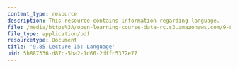 ```yaml
---
content_type: resource
description: This resource contains information regarding language.
file: /media/https%3A/open-learning-course-data-rc.s3.amazonaws.com/9-85-infant-and-early-childhood-cognition-fall-2012/5b887336d87c5ba21d662dffc5372e77_MIT9_85F12_lec15_language.pdf
file_type: application/pdf
resourcetype: Document
title: '9.85 Lecture 15: Language'
uid: 5b887336-d87c-5ba2-1d66-2dffc5372e77
---
```

